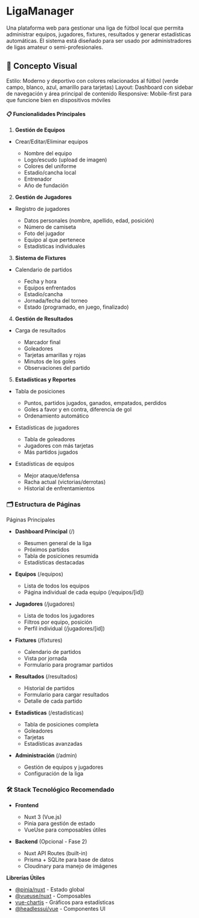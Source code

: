 # LigaManager

Una plataforma web para gestionar una liga de fútbol local que permita administrar equipos, jugadores, fixtures, resultados y generar estadísticas automáticas. El sistema está diseñado para ser usado por administradores de ligas amateur o semi-profesionales.

## 🎨 Concepto Visual
Estilo: Moderno y deportivo con colores relacionados al fútbol (verde campo, blanco, azul, amarillo para tarjetas)
Layout: Dashboard con sidebar de navegación y área principal de contenido
Responsive: Mobile-first para que funcione bien en dispositivos móviles

#### 📋 Funcionalidades Principales
1. **Gestión de Equipos**

- Crear/Editar/Eliminar equipos

  - Nombre del equipo
  - Logo/escudo (upload de imagen)
  - Colores del uniforme
  - Estadio/cancha local
  - Entrenador
  - Año de fundación



2. **Gestión de Jugadores**

- Registro de jugadores

  - Datos personales (nombre, apellido, edad, posición)
  - Número de camiseta
  - Foto del jugador
  - Equipo al que pertenece
  - Estadísticas individuales



3. **Sistema de Fixtures**

- Calendario de partidos

  - Fecha y hora
  - Equipos enfrentados
  - Estadio/cancha
  - Jornada/fecha del torneo
  - Estado (programado, en juego, finalizado)



4. **Gestión de Resultados**

- Carga de resultados

  - Marcador final
  - Goleadores
  - Tarjetas amarillas y rojas
  - Minutos de los goles
  - Observaciones del partido



5. **Estadísticas y Reportes**

- Tabla de posiciones

  - Puntos, partidos jugados, ganados, empatados, perdidos
  - Goles a favor y en contra, diferencia de gol
  - Ordenamiento automático


- Estadísticas de jugadores

  - Tabla de goleadores
  - Jugadores con más tarjetas
  - Más partidos jugados


- Estadísticas de equipos

  - Mejor ataque/defensa
  - Racha actual (victorias/derrotas)
  - Historial de enfrentamientos



### 🗂️ Estructura de Páginas
Páginas Principales

- **Dashboard Principal** (/)

  - Resumen general de la liga
  - Próximos partidos
  - Tabla de posiciones resumida
  - Estadísticas destacadas


- **Equipos** (/equipos)

  - Lista de todos los equipos
  - Página individual de cada equipo (/equipos/[id])


- **Jugadores** (/jugadores)

  - Lista de todos los jugadores
  - Filtros por equipo, posición
  - Perfil individual (/jugadores/[id])


- **Fixtures** (/fixtures)

  - Calendario de partidos
  - Vista por jornada
  - Formulario para programar partidos


- **Resultados** (/resultados)

  - Historial de partidos
  - Formulario para cargar resultados
  - Detalle de cada partido


- **Estadísticas** (/estadisticas)

  - Tabla de posiciones completa
  - Goleadores
  - Tarjetas
  - Estadísticas avanzadas


- **Administración** (/admin)

  - Gestión de equipos y jugadores
  - Configuración de la liga



### 🛠️ Stack Tecnológico Recomendado
- **Frontend**

  - Nuxt 3 (Vue.js)
  - Pinia para gestión de estado
  - VueUse para composables útiles

- **Backend** (Opcional - Fase 2)

  - Nuxt API Routes (built-in)
  - Prisma + SQLite para base de datos
  - Cloudinary para manejo de imágenes

**Librerías Útiles**

- <a href="https://pinia.vuejs.org/ssr/nuxt.html">@pinia/nuxt</a> - Estado global
- <a href="https://nuxt.com/modules/vueuse">@vueuse/nuxt</a> - Composables
- <a href="https://vue-chartjs.org/guide/">vue-chartjs</a> - Gráficos para estadísticas
- <a href="https://headlessui.com/v1/vue/menu#installation">@headlessui/vue</a> - Componentes UI
